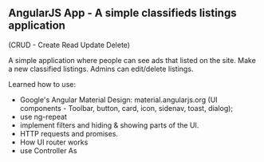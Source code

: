 ## AngularJS App - A simple classifieds listings application ##
(CRUD - Create Read Update Delete)

A simple application where people can see ads that listed on the site. Make a new classified listings. Admins can edit/delete listings.

Learned how to use:
- Google's Angular Material Design: material.angularjs.org (UI components - Toolbar, button, card, icon, sidenav, toast, dialog);
- use ng-repeat 
- implement filters and hiding & showing parts of the UI. 
- HTTP requests and promises. 
- How UI router works
- use Controller As
